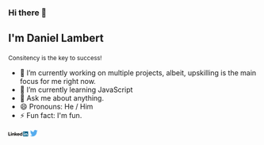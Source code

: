 ### Hi there 👋
## I'm Daniel Lambert
<small style='font-size:12px;'>Consitency is the key to success!</small>

- 🔭 I’m currently working on multiple projects, albeit, upskilling is the main focus for me right now.
- 🌱 I’m currently learning JavaScript
- 💬 Ask me about anything.
- 😄 Pronouns: He / Him
- ⚡ Fun fact: I'm fun.

<div>
<a href="https://www.linkedin.com/in/danieljlambert95/" target="_blank"><img src='./images/linkedin.svg' alt='LinkedIn' width="8%"></a>
<a href="https://twitter.com/danjlambert95" target="_blank"><img src='./images/twitter.svg' alt='Twitter' width="3%" title='@Asabeneh'></a>

<!-- <a href="https://www.youtube.com/channel/UCM4xOopkYiPwJqyKsSqL9mw" target="_blank"><img src='./images/youtube.svg' alt='YouTube' width="3%"></a> -->

</div>

